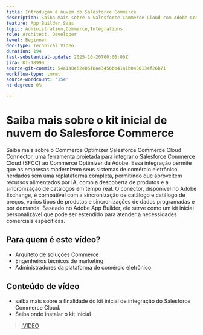 ```yaml
---
title: Introdução à nuvem do Salesforce Commerce
description: Saiba mais sobre o Salesforce Commerce Cloud com Adobe Commerce Optimizer usando o conector SFC.
feature: App Builder,Saas
topic: Administration,Commerce,Integrations
role: Architect, Developer
level: Beginner
doc-type: Technical Video
duration: 194
last-substantial-update: 2025-10-20T00:00:00Z
jira: KT-18990
source-git-commit: 54a1a8e62e86f8ae3456bb41a1b0450134f26b71
workflow-type: tm+mt
source-wordcount: '154'
ht-degree: 0%

---
```



# Saiba mais sobre o kit inicial de nuvem do Salesforce Commerce

Saiba mais sobre o Commerce Optimizer Salesforce Commerce Cloud Connector, uma ferramenta projetada para integrar o Salesforce Commerce Cloud (SFCC) ao Commerce Optimizer da Adobe. Essa integração permite que as empresas modernizem seus sistemas de comércio eletrônico herdados sem uma replataforma completa, permitindo que aproveitem recursos alimentados por IA, como a descoberta de produtos e a sincronização de catálogos em tempo real. O conector, disponível no Adobe Exchange, é compatível com a sincronização de catálogo e catálogo de preços, vários tipos de produtos e sincronizações de dados programadas e por demanda. Baseado no Adobe App Builder, ele serve como um kit inicial personalizável que pode ser estendido para atender a necessidades comerciais específicas.

## Para quem é este vídeo?

* Arquiteto de soluções Commerce
* Engenheiros técnicos de marketing
* Administradores da plataforma de comércio eletrônico

## Conteúdo de vídeo

* saiba mais sobre a finalidade do kit inicial de integração do Salesforce Commerce Cloud.
* Saiba onde instalar o kit inicial

>[!VIDEO](https://video.tv.adobe.com/v/3476013?learn=on)
